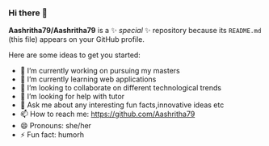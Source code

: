 ### Hi there 👋


**Aashritha79/Aashritha79** is a ✨ _special_ ✨ repository because its `README.md` (this file) appears on your GitHub profile.

Here are some ideas to get you started:

- 🔭 I’m currently working on pursuing my masters
- 🌱 I’m currently learning web applications
- 👯 I’m looking to collaborate on different technological trends
- 🤔 I’m looking for help with tutor
- 💬 Ask me about any interesting fun facts,innovative ideas etc
- 📫 How to reach me: https://github.com/Aashritha79
- 😄 Pronouns: she/her
- ⚡ Fun fact: humorh


